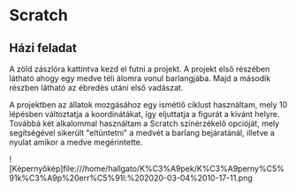 # Scratch
## Házi feladat

A zöld zászlóra kattintva kezd el futni a projekt.
A projekt első részében látható ahogy egy medve téli álomra vonul barlangjába. 
Majd a második részben látható az ébredés utáni első vadászat. 

A projektben az állatok mozgásához egy ismétlő ciklust használtam, mely 10 lépésben változtatja a koordinátákat, így eljuttatja a figurát a kívánt helyre.
Továbbá két alkalommal használtam a Scratch színérzékelő opcióját, mely segítségével sikerült "eltüntetni" a medvét a barlang bejáratánál, illetve a nyulat amikor a medve megérintette. 

![Képernyőkép]file:///home/hallgato/K%C3%A9pek/K%C3%A9perny%C5%91k%C3%A9p%20err%C5%91l:%202020-03-04%2010-17-11.png
